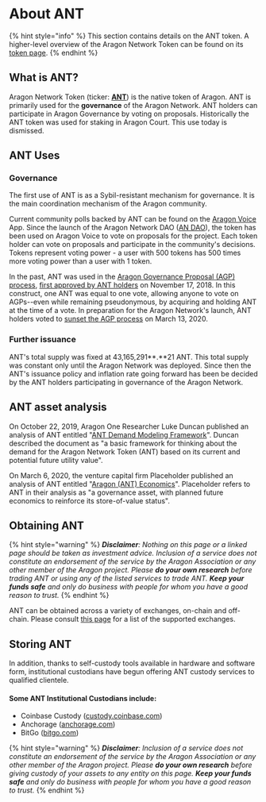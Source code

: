 # About ANT

{% hint style="info" %}
This section contains details on the ANT token. A higher-level overview of the Aragon Network Token can be found on its [token page](https://aragon.org/token/ant).
{% endhint %}

## What is ANT?

Aragon Network Token (ticker: [**ANT**](https://coinmarketcap.com/currencies/aragon/)) is the native token of Aragon. ANT is primarily used for the **governance** of the Aragon Network. ANT holders can participate in Aragon Governance by voting on proposals. Historically the ANT token was used for staking in Aragon Court. This use today is dismissed.

## ANT Uses

### Governance

The first use of ANT is as a Sybil-resistant mechanism for governance. It is the main coordination mechanism of the Aragon community.

Current community polls backed by ANT can be found on the [Aragon Voice ](https://voice.aragon.org/tokens/info/#/0xa117000000f279d81a1d3cc75430faa017fa5a2e)App. Since the launch of the Aragon Network DAO ([AN DAO](https://andao.aragon.org/)), the token has been used on Aragon Voice to vote on proposals for the project. Each token holder can vote on proposals and participate in the community's decisions. Tokens represent voting power - a user with 500 tokens has 500 times more voting power than a user with 1 token.

In the past, ANT was used in the [Aragon Governance Proposal (AGP) process](https://github.com/aragon/AGPs/blob/master/AGPs/AGP-1.md#aragon-network-votes), [first approved by ANT holders](https://blog.aragon.org/final-results-from-the-agp-1-vote/) on November 17, 2018. In this construct, one ANT was equal to one vote, allowing anyone to vote on AGPs--even while remaining pseudonymous, by acquiring and holding ANT at the time of a vote. In preparation for the Aragon Network's launch, ANT holders voted to [sunset the AGP process](https://blog.aragon.org/final-results-from-aragon-network-vote-6) on March 13, 2020.

### Further issuance

ANT's total supply was fixed at 43,165,291**.**21 ANT. This total supply was constant only until the Aragon Network was deployed. Since then the ANT's issuance policy and inflation rate going forward has been be decided by the ANT holders participating in governance of the Aragon Network.

## ANT asset analysis

On October 22, 2019, Aragon One Researcher Luke Duncan published an analysis of ANT entitled "[ANT Demand Modeling Framework](https://forum.aragon.org/t/ant-demand-modeling-framework/1389)". Duncan described the document as "a basic framework for thinking about the demand for the Aragon Network Token (ANT) based on its current and potential future utility value".

On March 6, 2020, the venture capital firm Placeholder published an analysis of ANT entitled "[Aragon (ANT) Economics](https://www.placeholder.vc/blog/2020/3/6/aragon-ant-economics)". Placeholder refers to ANT in their analysis as "a governance asset, with planned future economics to reinforce its store-of-value status".

## Obtaining ANT

{% hint style="warning" %}
_**Disclaimer**: Nothing on this page or a linked page should be taken as investment advice. Inclusion of a service does not constitute an endorsement of the service by the Aragon Association or any other member of the Aragon project. Please **do your own research** before trading ANT or using any of the listed services to trade ANT. **Keep your funds safe** and only do business with people for whom you have a good reason to trust._
{% endhint %}

ANT can be obtained across a variety of exchanges, on-chain and off-chain. Please consult [this page](https://aragon.org/token/exchanges) for a list of the supported exchanges.

## Storing ANT

In addition, thanks to self-custody tools available in hardware and software form, institutional custodians have begun offering ANT custody services to qualified clientele.

#### Some ANT Institutional Custodians include:

* Coinbase Custody ([custody.coinbase.com](https://custody.coinbase.com/))
* Anchorage ([anchorage.com](https://anchorage.com/))
* BitGo ([bitgo.com](https://www.bitgo.com/))

{% hint style="warning" %}
_**Disclaimer**: Inclusion of a service does not constitute an endorsement of the service by the Aragon Association or any other member of the Aragon project. Please **do your own research** before giving custody of your assets to any entity on this page. **Keep your funds safe** and only do business with people for whom you have a good reason to trust._
{% endhint %}
